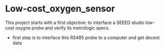 # Low-cost_oxygen_sensor

This project starts with a first objective: to interface a SEEED studio low-cost oxygne probe and verify its metrologic specs.
- first step is to interface this RS485 probe to a computer and get decent data
